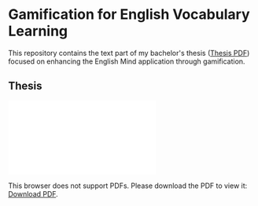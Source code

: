 # Gamification for English Vocabulary Learning

This repository contains the text part of my bachelor's thesis ([Thesis PDF](thesis.pdf)) focused on enhancing the English Mind application through gamification.

## Thesis

<object data="http://yoursite.com/the.pdf" type="application/pdf" width="100%" height="700px">
    <embed src="thesis.pdf">
        <p>This browser does not support PDFs. Please download the PDF to view it: <a href="thesis.pdf">Download PDF</a>.</p>
    </embed>
</object>
